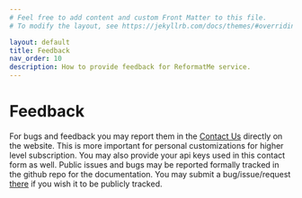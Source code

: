 ```yaml
---
# Feel free to add content and custom Front Matter to this file.
# To modify the layout, see https://jekyllrb.com/docs/themes/#overriding-theme-defaults

layout: default
title: Feedback
nav_order: 10
description: How to provide feedback for ReformatMe service.
---
```

# Feedback

For bugs and feedback you may report them in the [Contact Us](https://reformatme.com/contact-us/) directly on the website. This is more important for personal customizations for higher level subscription. You may also provide your api keys used in this contact form as well. Public issues and bugs may be reported formally tracked in the github repo for the documentation. You may submit a bug/issue/request [there](https://github.com/lastlink/docs.reformatme.com/issues/new) if you wish it to be publicly tracked.